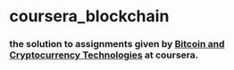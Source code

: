 # coursera_blockchain

### the solution to assignments given by [Bitcoin and Cryptocurrency Technologies](https://www.coursera.org/learn/cryptocurrency) at coursera.
